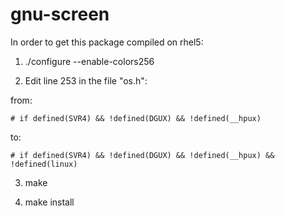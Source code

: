 # gnu-screen

In order to get this package compiled on rhel5:

1. ./configure --enable-colors256

2. Edit line 253 in the file "os.h":

  from:
    
    # if defined(SVR4) && !defined(DGUX) && !defined(__hpux)
    
  to:
   
    # if defined(SVR4) && !defined(DGUX) && !defined(__hpux) && !defined(linux)
    
3. make

4. make install

